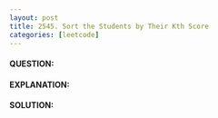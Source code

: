 ```yaml
---
layout: post
title: 2545. Sort the Students by Their Kth Score
categories: [leetcode]
---
```

#### QUESTION:

#### EXPLANATION:

#### SOLUTION:
```java
```
